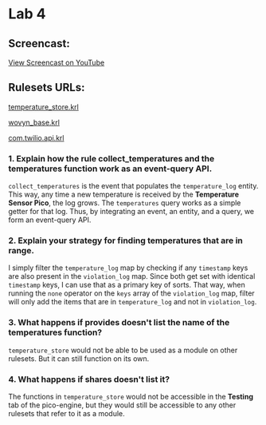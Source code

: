 # Lab 4

## Screencast:

[View Screencast on YouTube](https://youtu.be/wTXrZkjJT8A)

## Rulesets URLs:

[temperature_store.krl](https://raw.githubusercontent.com/rogvc/cs462/master/lab4/rulesets/temperature_store.krl)

[wovyn_base.krl](https://raw.githubusercontent.com/rogvc/cs462/master/lab3/rulesets/wovyn_base.krl)

[com.twilio.api.krl](https://raw.githubusercontent.com/rogvc/cs462/master/lab2/rulesets/modules/com.twilio.api.krl)

### 1. Explain how the rule collect_temperatures and the temperatures function work as an event-query API.
`collect_temperatures` is the event that populates the `temperature_log` entity. This way, any time a new temperature is received by the **Temperature Sensor Pico**, the log grows. The `temperatures` query works as a simple getter for that log. Thus, by integrating an event, an entity, and a query, we form an event-query API.

### 2. Explain your strategy for finding temperatures that are in range.
I simply filter the `temperature_log` map by checking if any `timestamp` keys are also present in the `violation_log` map. Since both get set with identical `timestamp` keys, I can use that as a primary key of sorts. That way, when running the `none` operator on the `keys` array of the `violation_log` map, filter will only add the items that are in `temperature_log` and not in `violation_log`.

### 3. What happens if provides doesn't list the name of the temperatures function?
`temperature_store` would not be able to be used as a module on other rulesets. But it can still function on its own.

### 4. What happens if shares doesn't list it?
The functions in `temperature_store` would not be accessible in the **Testing** tab of the pico-engine, but they would still be accessible to any other rulesets that refer to it as a module. 
